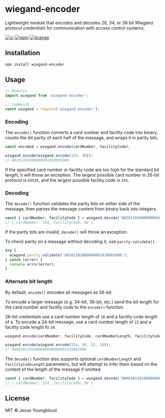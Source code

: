 # wiegand-encoder

Lightweight module that encodes and decodes 26, 34, or 38 bit Wiegand protocol credentials for communication with access control systems.

[![ci](https://github.com/jessety/wiegand-encoder/workflows/ci/badge.svg)](https://github.com/jessety/wiegand-encoder/actions?query=workflow%3Aci)
[![npm](https://img.shields.io/npm/v/wiegand-encoder.svg)](https://www.npmjs.com/package/wiegand-encoder)
[![license](https://img.shields.io/github/license/jessety/wiegand-encoder.svg)](https://github.com/jessety/wiegand-encoder/blob/main/LICENSE)

## Installation

```bash
npm install wiegand-encoder
```

## Usage

```javascript
// Modules
import wiegand from 'wiegand-encoder';

// CommonJS
const wiegand = require('wiegand-encoder');
```

### Encoding

The `encode()` function converts a card number and facility code into binary, counts the bit parity of each half of the message, and wraps it in parity bits.

```javascript
const encoded = wiegand.encode(cardNumber, facilityCode);

wiegand.encode(wiegand.encode(324, 90));
// 00101101000000001010001000
```

If the specified card number or facility code are too high for the standard bit length, it will throw an exception. The largest possible card number in 26-bit protocol is `65535`, and the largest possible facility code is `255`.

### Decoding

The `decode()` function validates the parity bits on either side of the message, then parses the message content from binary back into integers.

```javascript
const { cardNumber, facilityCode } = wiegand.decode('00101101000000001010001000');
// { cardNumber: 324, facilityCode: 90 }
```

If the parity bits are invalid, `decode()` will throw an exception.

To check parity on a message without decoding it, use `parity.validate()`.

```javascript
try {
  wiegand.parity.validate('00101101000000001010001000');
} catch (error) {
  console.error(error);
}
```

### Alternate bit length

By default, `encode()` encodes all messages as 26-bit.

To encode a larger message (e.g. 34-bit, 38-bit, etc.) send the bit length for the card number and facility code to the `encode()` function.

26-bit credentials use a card number length of `16` and a facility code length of `8`. To encode a 34-bit message, use a card number length of `22` and a facility code length fo `10`.

```javascript
wiegand.encode(cardNumber, facilityCode, cardNumberLength, facilityCodeLength);

wiegand.encode(wiegand.encode(324, 90, 22, 10));
// 0000101101000000000000001010001000
```

The `decode()` function also supports optional `cardNumberLength` and `facilityCodeLength` parameters, but will attempt to infer them based on the content of the length of the message if omitted.

```javascript
const { cardNumber, facilityCode } = wiegand.decode('0000101101000000000000001010001000');
// { cardNumber: 324, facilityCode: 90 }
```

## License

MIT © Jesse Youngblood
